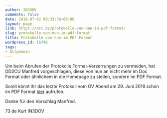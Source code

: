 ```yaml
---
author: IN3DOV
comments: false
date: 2018-07-02 09:33:56+00:00
layout: page
link: https://drc.bz/protokolle-von-nun-im-pdf-format/
slug: protokolle-von-nun-im-pdf-format
title: Protokolle von nun im PDF Format
wordpress_id: 16798
tags:
- Allgemein
---
```


Um beim Abrufen der Protokolle Format-Verzerrungen zu vermeiden, hat DD2CU Manfred vorgeschlagen, diese von nun an nicht mehr im Doc Format oder ähnlichem in die Homepage zu stellen, sondern im PDF Format.

Somit könnt ihr das letzte Protokoll vom OV Abend am 29. Juni 2018 schon im PDF Format [hier](https://drc.bz/drc-intern/protokolle/) aufrufen.

Danke für den Vorschlag Manfred.

73 de Kurt IN3DOV
